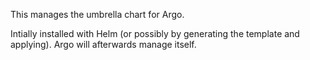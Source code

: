 This manages the umbrella chart for Argo.

Intially installed with Helm (or possibly by generating the template and applying). Argo will afterwards manage itself.

